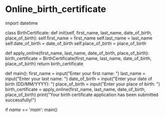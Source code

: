 # Online_birth_certificate
import datetime

class BirthCertificate:
  def _init_(self, first_name, last_name, date_of_birth, place_of_birth):
    self.first_name = first_name
    self.last_name = last_name
    self.date_of_birth = date_of_birth
    self.place_of_birth = place_of_birth

def apply_online(first_name, last_name, date_of_birth, place_of_birth):
  birth_certificate = BirthCertificate(first_name, last_name, date_of_birth, place_of_birth)
  return birth_certificate

def main():
  first_name = input("Enter your first name: ")
  last_name = input("Enter your last name: ")
  date_of_birth = input("Enter your date of birth (DD/MM/YYYY): ")
  place_of_birth = input("Enter your place of birth: ")
  birth_certificate = apply_online(first_name, last_name, date_of_birth, place_of_birth)
  print("Your birth certificate application has been submitted successfully!")

if _name_ == '_main_':
  main()
